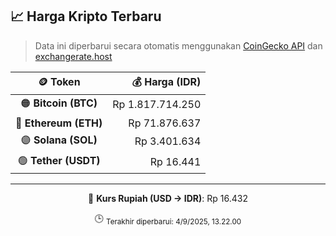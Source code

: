 

<!-- HARGA_KRIPTO -->
## 📈 Harga Kripto Terbaru

> Data ini diperbarui secara otomatis menggunakan [CoinGecko API](https://www.coingecko.com/) dan [exchangerate.host](https://exchangerate.host/)

<div align="center">

| 🪙 Token | 💰 Harga (IDR) |
|:------:|---------------:|
| 🟠 **Bitcoin (BTC)**   | Rp 1.817.714.250 |
| 🔵 **Ethereum (ETH)**  | Rp 71.876.637 |
| 🟣 **Solana (SOL)**    | Rp 3.401.634 |
| 🟢 **Tether (USDT)**   | Rp 16.441 |

---

💱 **Kurs Rupiah (USD → IDR)**: Rp 16.432

🕒 <sub>Terakhir diperbarui: 4/9/2025, 13.22.00</sub>

</div>
<!-- /HARGA_KRIPTO -->